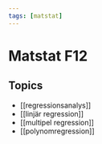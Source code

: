 ```yaml
---
tags: [matstat]
---
```

# Matstat F12

## Topics
- [[regressionsanalys]]
- [[linjär regression]]
- [[multipel regression]]
- [[polynomregression]]
